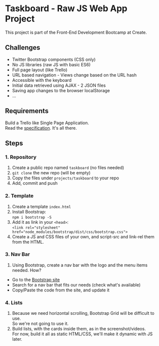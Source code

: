 Taskboard - Raw JS Web App Project
===================================

This project is part of the Front-End Development Bootcamp at Create.  

Challenges
----------

- Twitter Bootstrap components (CSS only)
- No JS libraries (raw JS with basic ES6)
- Full page layout (like Trello)
- URL based navigation - Views change based on the URL hash
- Accessible with the keyboard
- Initial data retrieved using AJAX - 2 JSON files
- Saving app changes to the browser localStorage
- ...

Requirements
------------

Build a Trello like Single Page Application.  
Read the [specification](specification.md). It's all there.

Steps
-----

### 1. Repository

1. Create a public repo named `taskboard` (no files needed)
1. `git clone` the new repo (will be empty)
1. Copy the files under `projects/taskboard` to your repo
1. Add, commit and push

### 2. Template

1. Create a template `index.html`
1. Install Bootstrap:  
  `npm i bootstrap -S`
1. Add it as link in your `<head>`:  
  `<link rel="stylesheet" href="node_modules/bootstrap/dist/css/bootstrap.css">`
1. Create a JS and CSS files of your own, and script-src and link-rel them from the HTML.

### 3. Nav Bar

1. Using Bootstrap, create a nav bar with the logo and the menu items needed. How?
  - Go to the [Bootstrap site](http://getbootstrap.com/components/)
  - Search for a nav bar that fits our needs (check what's available)
  - Copy/Paste the code from the site, and update it

### 4. Lists

1. Because we need horizontal scrolling, Bootstrap Grid will be difficult to use.  
  So we're not going to use it.
1. Build lists, with the cards inside them, as in the screenshot/videos.  
  For now, build it all as static HTML/CSS, we'll make it dynamic with JS later.

